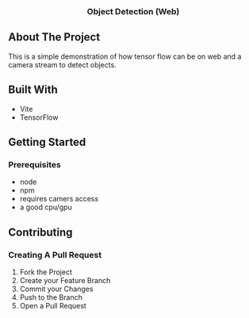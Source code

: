 <br/>
<p align="center">
  <h3 align="center">Object Detection (Web)</h3>

</p>

## About The Project

This is a simple demonstration of how tensor flow can be on web and a camera stream to detect objects.

## Built With

* Vite
* TensorFlow

## Getting Started


### Prerequisites

* node
* npm
* requires camers access
* a good cpu/gpu

## Contributing


### Creating A Pull Request

1. Fork the Project
2. Create your Feature Branch
3. Commit your Changes
4. Push to the Branch
5. Open a Pull Request
